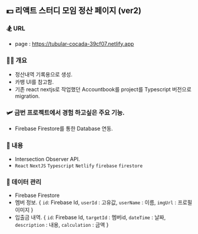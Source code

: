 ## 💵 리액트 스터디 모임 정산 페이지 (ver2)

### 🏂 URL 
- page : https://tubular-cocada-39cf07.netlify.app

### 👨‍🔧 개요

- 정산내역 기록용으로 생성.
- 카뱅 UI를 참고함.
- 기존 react nextjs로 작업했던 Accountbook를 project를 Typescript 버전으로 migration.

### 🛩 금번 프로젝트에서 경험 하고싶은 주요 기능.
- Firebase Firestore를 통한 Database 연동.

### 🪬 내용

- Intersection Observer API.
- `React` `NextJS` `Typescript` `Netlify` `firebase` `firestore`

### 🧾 데이터 관리

- Firebase Firestore
- 멤버 정보. { `id`: Firebase Id, `userId` : 고유값, `userName` : 이름, `imgUrl` : 프로필 이미지 }
- 입출금 내역. { `id`: Firebase Id, `targetId` : 멤버id, `dateTime` : 날짜, `description` : 내용, `calculation` : 금액 }
